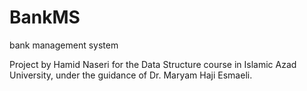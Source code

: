 # BankMS
bank management system

Project by Hamid Naseri for the Data Structure course in Islamic Azad University, under the guidance of Dr. Maryam Haji Esmaeli.
